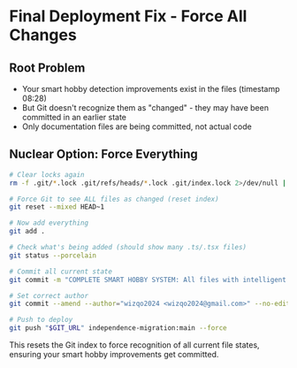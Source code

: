 # Final Deployment Fix - Force All Changes

## Root Problem
- Your smart hobby detection improvements exist in the files (timestamp 08:28)
- But Git doesn't recognize them as "changed" - they may have been committed in an earlier state
- Only documentation files are being committed, not actual code

## Nuclear Option: Force Everything 

```bash
# Clear locks again
rm -f .git/*.lock .git/refs/heads/*.lock .git/index.lock 2>/dev/null || true

# Force Git to see ALL files as changed (reset index)
git reset --mixed HEAD~1

# Now add everything
git add .

# Check what's being added (should show many .ts/.tsx files)
git status --porcelain

# Commit all current state
git commit -m "COMPLETE SMART HOBBY SYSTEM: All files with intelligent validation, YouTube integration, enhanced UI"

# Set correct author
git commit --amend --author="wizqo2024 <wizqo2024@gmail.com>" --no-edit

# Push to deploy
git push "$GIT_URL" independence-migration:main --force
```

This resets the Git index to force recognition of all current file states, ensuring your smart hobby improvements get committed.